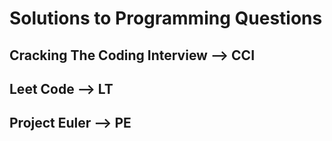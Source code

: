 # Solutions to Programming Questions

## Cracking The Coding Interview --> CCI
## Leet Code --> LT
## Project Euler --> PE

